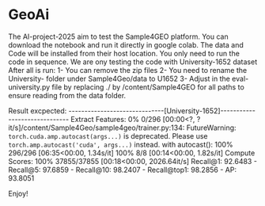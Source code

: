 # GeoAi
The AI-project-2025 aim to test the Sample4GEO platform.
You can download the notebook and run it directly in google colab.
The data and Code will be installed from their host location.
You only need to run the code in sequence.
We are ony testing the code with University-1652 dataset
After all is run:
1- You can remove the zip files
2- You need to rename the University- folder under Sample4Geo/data to U1652
3- Adjust in the eval-university.py file by replacing ./ by /content/Sample4GEO for all paths to ensure reading from the data folder.

Result excpected:
------------------------------[University-1652]------------------------------
Extract Features:
  0% 0/296 [00:00<?, ?it/s]/content/Sample4Geo/sample4geo/trainer.py:134: FutureWarning: `torch.cuda.amp.autocast(args...)` is deprecated. Please use `torch.amp.autocast('cuda', args...)` instead.
  with autocast():
100% 296/296 [06:35<00:00,  1.34s/it]
100% 8/8 [00:14<00:00,  1.82s/it]
Compute Scores:
100% 37855/37855 [00:18<00:00, 2026.64it/s]
Recall@1: 92.6483 - Recall@5: 97.6859 - Recall@10: 98.2407 - Recall@top1: 98.2856 - AP: 93.8051

Enjoy!
